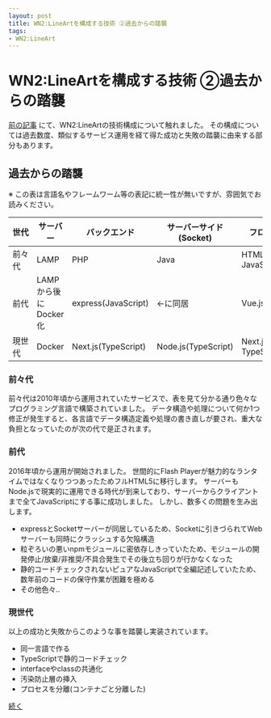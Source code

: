 ```yaml
---
layout: post
title: WN2:LineArtを構成する技術 ②過去からの踏襲
tags:
- WN2:LineArt
---
```


# WN2:LineArtを構成する技術 ②過去からの踏襲

[前の記事](./2020-07-23-wn2la-architecutre-1.md) にて、WN2:LineArtの技術構成について触れました。
その構成については過去数度、類似するサービス運用を経て得た成功と失敗の踏襲に由来する部分もあります。


## 過去からの踏襲

※ この表は言語名やフレームワーム等の表記に統一性が無いですが、雰囲気でお読みください。

| 世代 | サーバー | バックエンド | サーバーサイド(Socket) | フロントエンド | クライアントサイド(Socket) |
| --- | --- | --- | --- | --- | --- |
| 前々代 | LAMP | PHP | Java | HTML, CSS, JavaScript(jQuery) | ActionScript3.0 |
| 前代 | LAMPから後にDocker化 | express(JavaScript) | ←に同居 | Vue.js | JavaScript |
| 現世代 | Docker | Next.js(TypeScript) | Node.js(TypeScript) | Next.js(react + TypeScript) | TypeScript |


### 前々代

前々代は2010年頃から運用されていたサービスで、表を見て分かる通り色々なプログラミング言語で構築されていました。
データ構造や処理について何か1つ修正が発生すると、各言語でデータ構造定義や処理の書き直しが要され、重大な負担となっていたのが次の代で是正されます。


### 前代

2016年頃から運用が開始されました。
世間的にFlash Playerが魅力的なランタイムではなくなりつつあったためフルHTML5に移行します。
サーバーもNode.jsで現実的に運用できる時代が到来しており、サーバーからクライアントまで全てJavaScriptにする事に成功しました。
しかし、数多くの問題を生み出します。

* expressとSocketサーバーが同居しているため、Socketに引きづられてWebサーバーも同時にクラッシュする欠陥構造
* 粒ぞろいの悪いnpmモジュールに密依存しきっていたため、モジュールの開発停止/放棄/非推奨/不具合発生でその後立ち回りが行かなくなった
* 静的コードチェックされないピュアなJavaScriptで全編記述していたため、数年前のコードの保守作業が困難を極める
* その他色々..


### 現世代

以上の成功と失敗からこのような事を踏襲し実装されています。

* 同一言語で作る
* TypeScriptで静的コードチェック
* interfaceやclassの共通化
* 汚染防止層の挿入
* プロセスを分離(コンテナごと分離した)


[続く](./2020-07-23-wn2la-architecture-3.md)